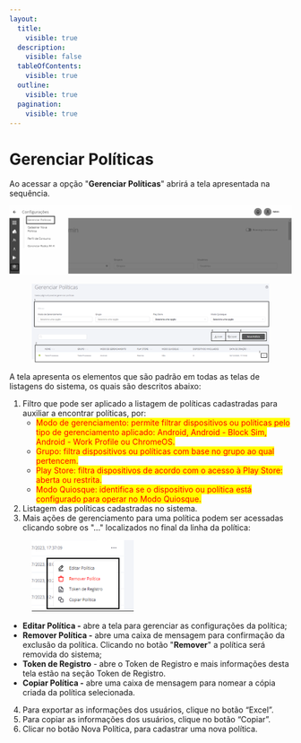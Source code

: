 ```yaml
---
layout:
  title:
    visible: true
  description:
    visible: false
  tableOfContents:
    visible: true
  outline:
    visible: true
  pagination:
    visible: true
---
```


# Gerenciar Políticas

Ao acessar a opção "**Gerenciar Políticas**" abrirá a tela apresentada na sequência.

![](<../../../../.gitbook/assets/0 (20).png>)

<figure><img src="../../../../.gitbook/assets/Captura de tela 2024-12-02 141600.png" alt=""><figcaption></figcaption></figure>

A tela apresenta os elementos que são padrão em todas as telas de listagens do sistema, os quais são descritos abaixo:

1. Filtro que pode ser aplicado a listagem de políticas cadastradas para auxiliar a encontrar políticas, por:&#x20;
   * <mark style="color:red;">Modo de gerenciamento: permite filtrar dispositivos ou políticas pelo tipo de gerenciamento aplicado: Android, Android - Block Sim, Android - Work Profile ou ChromeOS.</mark>
   * <mark style="color:red;">Grupo: filtra dispositivos ou políticas com base no grupo ao qual pertencem.</mark>
   * <mark style="color:red;">Play Store: filtra dispositivos de acordo com o acesso à Play Store: aberta ou restrita.</mark>
   * <mark style="color:red;">Modo Quiosque: identifica se o dispositivo ou política está configurado para operar no Modo Quiosque.</mark>
2. Listagem das políticas cadastradas no sistema.
3. Mais ações de gerenciamento para uma política podem ser acessadas clicando sobre os "..." localizados no final da linha da política:

<figure><img src="../../../../.gitbook/assets/image (152).png" alt="" width="182"><figcaption></figcaption></figure>

* **Editar Política -** abre a tela para gerenciar as configurações da política;
* **Remover Política -** abre uma caixa de mensagem para confirmação da exclusão da política. Clicando no botão "**Remover**" a política será removida do sistema;
* **Token de Registro** - abre o Token de Registro e mais informações desta tela estão na seção Token de Registro.
* **Copiar Política -** abre uma caixa de mensagem para nomear a cópia criada da política selecionada.&#x20;

4. Para exportar as informações dos usuários, clique no botão “Excel”.
5. Para copiar as informações dos usuários, clique no botão “Copiar”.
6. Clicar no botão Nova Política, para cadastrar uma nova política.

